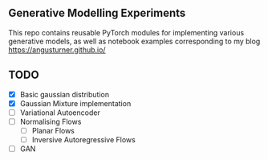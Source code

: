 ## Generative Modelling Experiments

This repo contains reusable PyTorch modules for implementing various generative models,
as well as notebook examples corresponding to my blog https://angusturner.github.io/

## TODO
- [x] Basic gaussian distribution
- [x] Gaussian Mixture implementation
- [ ] Variational Autoencoder
- [ ] Normalising Flows
  - [ ] Planar Flows
  - [ ] Inversive Autoregressive Flows
- [ ] GAN
